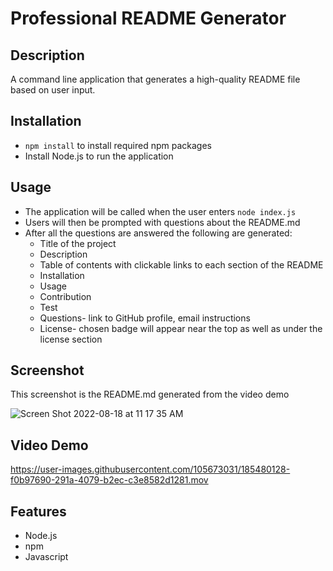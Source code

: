 # Professional README Generator

  ## Description

  A command line application that generates a high-quality README file based on user input.

  ## Installation

   * `npm install` to install required npm packages
   *  Install Node.js to run the application

  ## Usage

   * The application will be called when the user enters `node index.js`
   * Users will then be prompted with questions about the README.md
   * After all the questions are answered the following are generated:
     * Title of the project
     * Description
     * Table of contents with clickable links to each section of the README
     * Installation
     * Usage
     * Contribution
     * Test
     * Questions- link to GitHub profile, email instructions
     * License- chosen badge will appear near the top as well as under the license section
  
  ## Screenshot
  
  This screenshot is the README.md generated from the video demo
  
  ![Screen Shot 2022-08-18 at 11 17 35 AM](https://user-images.githubusercontent.com/105673031/185468066-cca60c3e-4ced-4f9e-a465-c90395ed0b44.png)
  
   ## Video Demo

   https://user-images.githubusercontent.com/105673031/185480128-f0b97690-291a-4079-b2ec-c3e8582d1281.mov




  ## Features
  
   * Node.js
   * npm
   * Javascript
